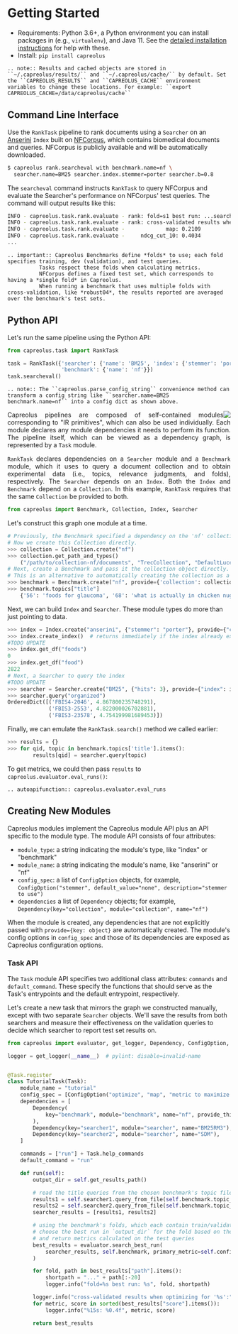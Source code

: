 # Getting Started

- Requirements: Python 3.6+, a Python environment you can install packages in (e.g., `virtualenv`), and Java 11. See the [detailed installation instructions](installation) for help with these.
- Install: `pip install capreolus`

```eval_rst
.. note:: Results and cached objects are stored in ``~/.capreolus/results/`` and ``~/.capreolus/cache/`` by default. Set the ``CAPREOLUS_RESULTS`` and ``CAPREOLUS_CACHE`` environment variables to change these locations. For example: ``export CAPREOLUS_CACHE=/data/capreolus/cache``
```

## Command Line Interface

Use the `RankTask` pipeline to rank documents using a `Searcher` on an [Anserini](https://anserini.io) `Index` built on [NFCorpus](https://www.cl.uni-heidelberg.de/statnlpgroup/nfcorpus/), which contains biomedical documents and queries. NFCorpus is publicly available and will be automatically downloaded.

```bash
$ capreolus rank.searcheval with benchmark.name=nf \
  searcher.name=BM25 searcher.index.stemmer=porter searcher.b=0.8
```

The `searcheval` command instructs `RankTask` to query NFCorpus and evaluate the Searcher's performance on NFCorpus' test queries. The command will output results like this:
```bash
INFO - capreolus.task.rank.evaluate - rank: fold=s1 best run: ...searcher-BM25_b-0.8_fields-title_hits-1000_k1-0.9/task-rank_filter-False/searcher
INFO - capreolus.task.rank.evaluate - rank: cross-validated results when optimizing for 'map':
INFO - capreolus.task.rank.evaluate -             map: 0.2109
INFO - capreolus.task.rank.evaluate -     ndcg_cut_10: 0.4034
...
```

```eval_rst
.. important:: Capreolus Benchmarks define *folds* to use; each fold specifies training, dev (validation), and test queries.
          Tasks respect these folds when calculating metrics.
          NFCorpus defines a fixed test set, which corresponds to having a *single fold* in Capreolus.
          When running a benchmark that uses multiple folds with cross-validation, like *robust04*, the results reported are averaged over the benchmark's test sets.
```

## Python API

Let's run the same pipeline using the Python API:
```python
from capreolus.task import RankTask

task = RankTask({'searcher': {'name': 'BM25', 'index': {'stemmer': 'porter'}, 'b': '0.8'},
                 'benchmark': {'name': 'nf'}})
task.searcheval()
```

```eval_rst
.. note:: The ``capreolus.parse_config_string`` convenience method can transform a config string like ``searcher.name=BM25 benchmark.name=nf`` into a config dict as shown above.
```

<img style="float: right" src="_static/ranktask.png">


<p style="text-align: justify">
Capreolus pipelines are composed of self-contained modules corresponding to "IR primitives", which can also be used individually. Each module declares any module dependencies it needs to perform its function. The pipeline itself, which can be viewed as a dependency graph, is represented by a <code class="docutils literal notranslate"><span class="pre">Task</span></code> module.
</p>

<p style="text-align: justify">
<code class="docutils literal notranslate"><span class="pre">RankTask</span></code> declares dependencies on a <code class="docutils literal notranslate"><span class="pre">Searcher</span></code> module and a <code class="docutils literal notranslate"><span class="pre">Benchmark</span></code> module, which it uses to query a document collection and to obtain experimental data (i.e., topics, relevance judgments, and folds), respectively. The <code class="docutils literal notranslate"><span class="pre">Searcher</span></code> depends on an <code class="docutils literal notranslate"><span class="pre">Index</span></code>. Both the <code class="docutils literal notranslate"><span class="pre">Index</span></code> and <code class="docutils literal notranslate"><span class="pre">Benchmark</span></code> depend on a <code class="docutils literal notranslate"><span class="pre">Collection</span></code>. In this example, <code class="docutils literal notranslate"><span class="pre">RankTask</span></code> requires that the same <code class="docutils literal notranslate"><span class="pre">Collection</span></code> be provided to both.
</p>

```python
from capreolus import Benchmark, Collection, Index, Searcher
```

Let's construct this graph one module at a time.
```python
# Previously, the Benchmark specified a dependency on the 'nf' collection specifically.
# Now we create this Collection directly.
>>> collection = Collection.create("nf")
>>> collection.get_path_and_types()
    ("/path/to/collection-nf/documents", "TrecCollection", "DefaultLuceneDocumentGenerator")
# Next, create a Benchmark and pass it the collection object directly.
# This is an alternative to automatically creating the collection as a dependency.
>>> benchmark = Benchmark.create("nf", provide={'collection': collection})
>>> benchmark.topics["title"]
    {'56': 'foods for glaucoma', '68': 'what is actually in chicken nuggets', ... }
```

Next, we can build `Index` and `Searcher`. These module types do more than just pointing to data.
```python
>>> index = Index.create("anserini", {"stemmer": "porter"}, provide={"collection": collection})
>>> index.create_index()  # returns immediately if the index already exists
#TODO UPDATE
>>> index.get_df("foods")
0
>>> index.get_df("food")
2822
# Next, a Searcher to query the index
#TODO UPDATE
>>> searcher = Searcher.create("BM25", {"hits": 3}, provide={"index": index})
>>> searcher.query("organized")
OrderedDict([('FBIS4-2046', 4.867800235748291),
             ('FBIS3-2553', 4.822000026702881),
             ('FBIS3-23578', 4.754199981689453)])
```

Finally, we can emulate the `RankTask.search()` method we called earlier:
```python
>>> results = {}
>>> for qid, topic in benchmark.topics['title'].items():
        results[qid] = searcher.query(topic)
```
To get metrics, we could then pass `results` to `capreolus.evaluator.eval_runs()`:
```eval_rst
.. autoapifunction:: capreolus.evaluator.eval_runs
```


## Creating New Modules

Capreolus modules implement the Capreolus module API plus an API specific to the module type.
The module API consists of four attributes:
- `module_type`: a string indicating the module's type, like "index" or "benchmark"
- `module_name`: a string indicating the module's name, like "anserini" or "nf"
- `config_spec`: a list of `ConfigOption` objects, for example, `ConfigOption("stemmer", default_value="none", description="stemmer to use")`
- `dependencies` a list of `Dependency` objects; for example, `Dependency(key="collection", module="collection", name="nf")`

When the module is created, any dependencies that are not explicitly passed with `provide={key: object}` are automatically created. The module's config options in `config_spec` and those of its dependencies are exposed as Capreolus configuration options.


### Task API

The `Task` module API specifies two additional class attributes: `commands` and `default_command`. These specify the functions that should serve as the Task's entrypoints and the default entrypoint, respectively.

Let's create a new task that mirrors the graph we constructed manually, except with two separate `Searcher` objects. We'll save the results from both searchers and measure their effectiveness on the validation queries to decide which searcher to report test set results on.

```python
from capreolus import evaluator, get_logger, Dependency, ConfigOption, Searcher, Task

logger = get_logger(__name__)  # pylint: disable=invalid-name


@Task.register
class TutorialTask(Task):
    module_name = "tutorial"
    config_spec = [ConfigOption("optimize", "map", "metric to maximize on the validation set")]
    dependencies = [
        Dependency(
            key="benchmark", module="benchmark", name="nf", provide_this=True, provide_children=["collection"]
        ),
        Dependency(key="searcher1", module="searcher", name="BM25RM3"),
        Dependency(key="searcher2", module="searcher", name="SDM"),
    ]

    commands = ["run"] + Task.help_commands
    default_command = "run"

    def run(self):
        output_dir = self.get_results_path()

        # read the title queries from the chosen benchmark's topic file
        results1 = self.searcher1.query_from_file(self.benchmark.topic_file, output_dir / "searcher1")
        results2 = self.searcher2.query_from_file(self.benchmark.topic_file, output_dir / "searcher2")
        searcher_results = [results1, results2]

        # using the benchmark's folds, which each contain train/validation/test queries,
        # choose the best run in `output_dir` for the fold based on the validation queries
        # and return metrics calculated on the test queries
        best_results = evaluator.search_best_run(
            searcher_results, self.benchmark, primary_metric=self.config["optimize"], metrics=evaluator.DEFAULT_METRICS
        )

        for fold, path in best_results["path"].items():
            shortpath = "..." + path[:-20]
            logger.info("fold=%s best run: %s", fold, shortpath)

        logger.info("cross-validated results when optimizing for '%s':", self.config["optimize"])
        for metric, score in sorted(best_results["score"].items()):
            logger.info("%15s: %0.4f", metric, score)

        return best_results

```
    
